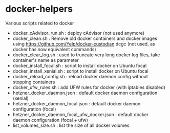 # docker-helpers
Various scripts related to docker

* docker_cAdvisor_run.sh : deploy cAdvisor (not used anymore)
* docker_clean.sh : Remove old docker containers and docker images using https://github.com/Yelp/docker-custodian dcgc (not used, as docker has now equivalent commands)
* docker_clear_log.sh : used to truncate very long docker log files, take container's name as parameter
* docker_install_focal.sh : script to install docker on Ubuntu focal
* docker_install_xenial.sh : script to install docker on Ubuntu focal
* docker_reload_config.sh : reload docker daemon config without stopping containers
* docker_ufw_rules.sh : add UFW rules for docker (with iptables disabled)
* hetzner_docker_daemon.json : default docker daemon configuration (xenial)
* hetzner_docker_daemon_focal.json :  default docker daemon configuration (focal)
* hetzner_docker_daemon_focal_ufw_docker.json : default docker daemon configuration (focal + ufw)
* list_volumes_size.sh : list the size of all docker volumes
